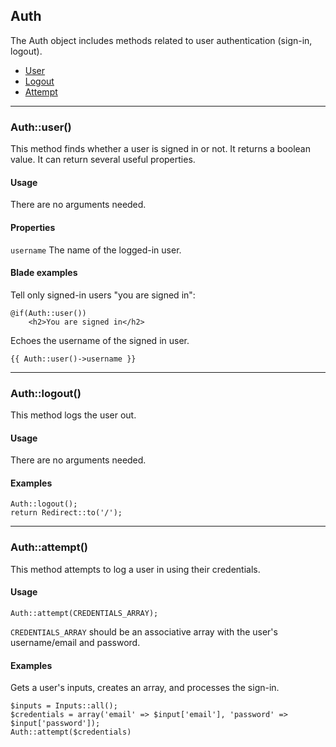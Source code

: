 ## Auth

The Auth object includes methods related to user authentication (sign-in, logout). 


- [User](#user)
- [Logout](#logout)
- [Attempt](#attempt)
___

<a name="user"></a>

### Auth::user()

This method finds whether a user is signed in or not. It returns a boolean value. It can return several useful properties.

#### Usage

There are no arguments needed.

#### Properties

`username` The name of the logged-in user.

#### Blade examples

Tell only signed-in users "you are signed in":

    @if(Auth::user())
    	<h2>You are signed in</h2>

Echoes the username of the signed in user.

    {{ Auth::user()->username }}

___

<a name="logout"></a>

### Auth::logout()

This method logs the user out.

#### Usage

There are no arguments needed.

#### Examples

    Auth::logout();
    return Redirect::to('/');

___

<a name="attempt"></a>

### Auth::attempt()

This method attempts to log a user in using their credentials. 

#### Usage

	Auth::attempt(CREDENTIALS_ARRAY);

`CREDENTIALS_ARRAY` should be an associative array with the user's username/email and password.

#### Examples
	
Gets a user's inputs, creates an array, and processes the sign-in.

	$inputs = Inputs::all();
    $credentials = array('email' => $input['email'], 'password' => $input['password']);
	Auth::attempt($credentials)




